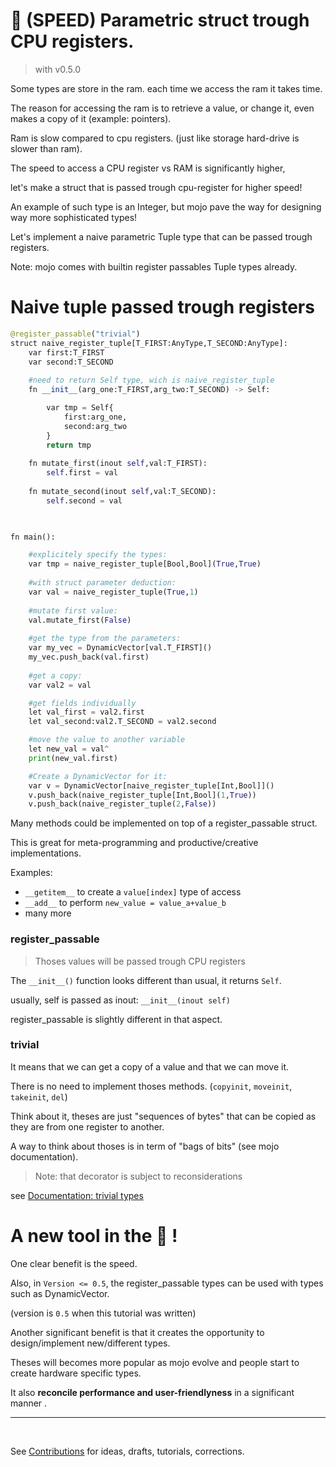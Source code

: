 # 🏃 (SPEED) Parametric struct trough CPU registers.

> with v0.5.0

Some types are store in the ram. each time we access the ram it takes time.

The reason for accessing the ram is to retrieve a value, or change it, even makes a copy of it (example: pointers).

Ram is slow compared to cpu registers.  (just like storage hard-drive is slower than ram).

The speed to access a CPU register vs RAM is significantly higher,

let's make a struct that is passed trough cpu-register for  higher speed!

An example of such type is an Integer, but mojo pave the way for designing way more sophisticated types!



Let's implement a naive parametric Tuple type that can be passed trough registers.

Note: mojo comes with builtin register passables Tuple types already.

# Naive tuple passed trough registers



```python
@register_passable("trivial")
struct naive_register_tuple[T_FIRST:AnyType,T_SECOND:AnyType]:
    var first:T_FIRST
    var second:T_SECOND
    
    #need to return Self type, wich is naive_register_tuple
    fn __init__(arg_one:T_FIRST,arg_two:T_SECOND) -> Self:

        var tmp = Self{
            first:arg_one,
            second:arg_two
        }
        return tmp
    
    fn mutate_first(inout self,val:T_FIRST):
        self.first = val
    
    fn mutate_second(inout self,val:T_SECOND):
        self.second = val

    

fn main():

    #explicitely specify the types:
    var tmp = naive_register_tuple[Bool,Bool](True,True)
    
    #with struct parameter deduction:
    var val = naive_register_tuple(True,1)
    
    #mutate first value:
    val.mutate_first(False)
    
    #get the type from the parameters:
    var my_vec = DynamicVector[val.T_FIRST]()
    my_vec.push_back(val.first)
    
    #get a copy:
    var val2 = val

    #get fields individually
    let val_first = val2.first
    let val_second:val2.T_SECOND = val2.second

    #move the value to another variable
    let new_val = val^
    print(new_val.first)

    #Create a DynamicVector for it:
    var v = DynamicVector[naive_register_tuple[Int,Bool]]()
    v.push_back(naive_register_tuple[Int,Bool](1,True))
    v.push_back(naive_register_tuple(2,False))
```

Many methods could be implemented on top of a register_passable struct.

This is great for meta-programming and productive/creative implementations.

Examples:
- ```__getitem__``` to create a ```value[index]``` type of access
- ```__add__``` to perform ```new_value = value_a+value_b```
- many more

### register_passable

> Thoses values will be passed trough CPU registers

The ```__init__()``` function looks different than usual, it returns ```Self```.

usually, self is passed as inout: ```__init__(inout self)```

register_passable is slightly different in that aspect.


### trivial
It means that we can get a copy of a value and that we can move it.

There is no need to implement thoses methods. (```copyinit```, ```moveinit```, ```takeinit```, ```del```)

Think about it, theses are just "sequences of bytes" that can be copied as they are from one register to another.

A way to think about thoses is in term of "bags of bits" (see mojo documentation).



> Note: that decorator is subject to reconsiderations

see [Documentation: trivial types](https://docs.modular.com/mojo/programming-manual.html#trivial-types)

# A new tool in the 🧰 !
One clear benefit is the speed.

Also, in ```Version <= 0.5```, the register_passable types can be used with types such as DynamicVector.

(version is ```0.5``` when this tutorial was written)

Another significant benefit is that it creates the opportunity to design/implement new/different types.

Theses will becomes more popular as mojo evolve and people start to create hardware specific types.


It also **reconcile performance and user-friendlyness** in a significant manner .





---

&nbsp;


See [Contributions](/contribute.md) for ideas, drafts, tutorials, corrections.


